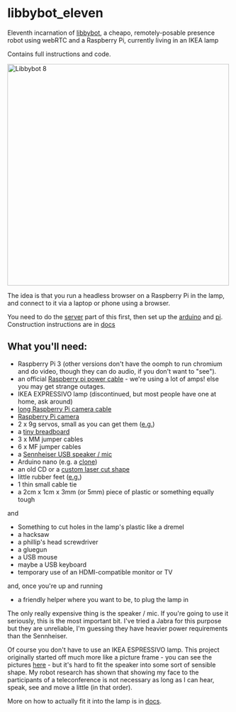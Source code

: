 # libbybot_eleven

Eleventh incarnation of 
[libbybot](https://planb.nicecupoftea.org/2017/03/03/libbybot-presence-with-chromium-51-raspberry-pi-and-rtcmulticonnection-for-webrtc/), 
a cheapo, remotely-posable presence robot using webRTC and a Raspberry Pi, 
currently living in an IKEA lamp

Contains full instructions and code.

<img src="https://farm4.staticflickr.com/3936/33471118606_f3867f28b7_k.jpg" 
width="500" alt="Libbybot 8"/>

The idea is that you run a headless browser on a Raspberry Pi in the lamp, 
and connect to it via a laptop or phone using a browser.

You need to do the [server](/server) part of this first, then set up the 
[arduino](/arduino) and [pi](/pi). Construction instructions are in 
[docs](docs/)

## What you'll need:

 * Raspberry Pi 3 (other versions don't have the oomph to run chromium and do video, though they can do audio, if you don't want to "see").
 * an official [Raspberry pi power cable](https://shop.pimoroni.com/products/raspberry-pi-universal-power-supply) - we're using a lot of amps! else you may get strange outages.
 * IKEA EXPRESSIVO lamp (discontinued, but most people have one at home, ask around)
 * [long Raspberry Pi camera cable](https://shop.pimoroni.com/products/raspberry-pi-camera-cable)
 * [Raspberry Pi camera](https://shop.pimoroni.com/products/raspberry-pi-camera-module-v2-1-with-mount)
 * 2 x 9g servos, small as you can get them ([e.g.](http://www.ebay.co.uk/itm/Mini-SG90-SG-90-Gear-9g-Micro-Servo-For-RC-Airplane-Helicopter-Car-Boat-Arduino/252297215595))
 * a [tiny breadboard](https://shop.pimoroni.com/products/colourful-mini-breadboard)
 * 3 x MM jumper cables
 * 6 x MF jumper cables 
 * a [Sennheiser USB speaker / mic](http://www.exteradirect.co.uk/product/sennheiser/sp20-portable-speakerphone-usb-&-3.5mm/3258/)
 * Arduino nano (e.g. a [clone](http://www.ebay.co.uk/itm/Mini-USB-Nano-V3-0-ATmega328P-CH340-5V-16MHz-SOLDERED-HEADS-Arduino-UK-/262738901345))
 * an old CD or a [custom laser cut shape](docs/laser_cut_base)
 * little rubber feet ([e.g.](https://www.amazon.co.uk/Domed-Rubber-Buffers-Kitchen-Doors/dp/6040143746/ref=sr_1_1))
 * 1 thin small cable tie
 * a 2cm x 1cm x 3mm (or 5mm) piece of plastic or something equally tough

and

 * Something to cut holes in the lamp's plastic like a dremel
 * a hacksaw
 * a phillip's head screwdriver
 * a gluegun
 * a USB mouse
 * maybe a USB keyboard
 * temporary use of an HDMI-compatible monitor or TV

and, once you're up and running

 * a friendly helper where you want to be, to plug the lamp in

The only really expensive thing is the speaker / mic. If you're going to 
use it seriously, this is the most important bit. I've tried a Jabra for 
this purpose but they are unreliable, I'm guessing they have heavier power 
requirements than the Sennheiser.

Of course you don't have to use an IKEA ESPRESSIVO lamp. This project 
originally started off much more like a picture frame - you can see the 
pictures 
[here](https://www.flickr.com/photos/nicecupoftea/albums/72157677391353664) - 
but it's hard to fit the speaker into some sort of sensible shape. My 
robot research has shown that showing my face to the participants of a 
teleconference is not necessary as long as I can hear, speak, see and move 
a little (in that order).

More on how to actually fit it into the lamp is in [docs](doc/).
